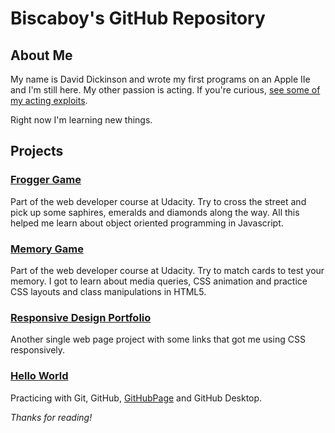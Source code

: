 # Biscaboy's GitHub Repository

## About Me

My name is David Dickinson and wrote my first programs on an Apple IIe and I'm still here.  My other passion is acting.  If you're curious, [see some of my acting exploits](http://www.davidjdickinson.com).  

Right now I'm learning new things.  

## Projects

### [Frogger Game](https://biscaboy.github.io/frogger-game/)
Part of the web developer course at Udacity.  Try to cross the street and pick up some saphires, emeralds and diamonds along the way.  All this helped me learn about object oriented programming in Javascript.

### [Memory Game](https://biscaboy.github.io/fend-project-memory-game/)
Part of the web developer course at Udacity.  Try to match cards to test your memory.  I got to learn about media queries, CSS animation and practice CSS layouts and class manipulations in HTML5.

### [Responsive Design Portfolio](http://biscaboy.github.io/portfolio/)
Another single web page project with some links that got me using CSS responsively.

### [Hello World](https://biscaboy.github.io/hello-world/)
Practicing with Git, GitHub, [GitHubPage](https://biscaboy.github.io/) and GitHub Desktop.

_Thanks for reading!_
